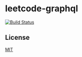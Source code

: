 # leetcode-graphql

[![Build Status](https://travis-ci.org/WindomZ/leetcode-graphql.svg?branch=master)](https://travis-ci.org/WindomZ/leetcode-graphql)

## License

[MIT](https://github.com/WindomZ/leetcode-graphql/blob/master/LICENSE)
